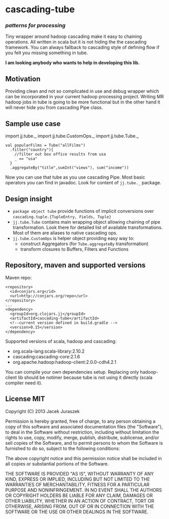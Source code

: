 cascading-tube
==============
### *patterns for processing* ###

Tiny wrapper around hadoop cascading make it easy to chaining operations. All written in scala but it is not hiding the the cascading framework.
You can always fallback to cascading style of defining flow if you felt you missing something in tube.

**I am looking anybody who wants to help in developing this lib.**

## Motivation ##

Providing clean and not so complicated in use and debug wrapper which can be incorporated in your current hadoop processing project.
Writing MR hadoop jobs in tube is going to be more functional but in the other hand it will never hide you from cascading Pipe class.

## Sample use case ##

import jj.tube._
import jj.tube.CustomOps._
import jj.tube.Tube._

```
val popularFilms = Tube("allFilms")
  .filter("country"){ 
    //filter out box office results from usa
    _ == "usa"
  }
  .aggregateBy("title",sumInt("views"), sum("income"))
```

Now you can use that tube as you use cascading Pipe. Most basic operators you can find in javadoc. Look for content of ```jj.tube._``` package.

## Design insight ##
* ```package object tube``` provide functions of implicit conversions over ```cascading.tuple.{TupleEntry, Fields, Tuple}```
* ```jj.tube.Tube``` contains main wrapping object allowing chaining of pipe transformation. Look there for detailed list of available transformations. Most of them are aliases to native cascading ops.
* ```jj.tube.CustomOps``` is helper object providing easy way to: 
  + construct Aggregators (for ```Tube.aggregateBy``` transformation)
  + transform closures to Buffers, Filters and Functions

## Repository, maven and supported versions ##
Maven repo: 
```
<repository>
  <id>conjars.org</id>
  <url>http://conjars.org/repo</url>
</repository>
...
<dependency>
  <groupId>org.clojars.jj</groupId>
  <artifactId>cascading-tube</artifactId>
  <!--current version defined in build.gradle -->
  <version>0.15</version>
</dependency>
```

Supported versions of scala, hadoop and cascading:
* org.scala-lang:scala-library:2.10.2
* cascading:cascading-core:2.1.6
* org.apache.hadoop:hadoop-client:2.0.0-cdh4.2.1

You can compile your own dependencies setup. Replacing only hadoop-client lib should be notimer because tube is not using it directly (scala compiler need it).

## License MIT ##
Copyright (C) 2013 Jacek Juraszek

Permission is hereby granted, free of charge, to any person obtaining a copy of this software and associated documentation files (the "Software"), to deal in the Software without restriction, including without limitation the rights to use, copy, modify, merge, publish, distribute, sublicense, and/or sell copies of the Software, and to permit persons to whom the Software is furnished to do so, subject to the following conditions:

The above copyright notice and this permission notice shall be included in all copies or substantial portions of the Software.

THE SOFTWARE IS PROVIDED "AS IS", WITHOUT WARRANTY OF ANY KIND, EXPRESS OR IMPLIED, INCLUDING BUT NOT LIMITED TO THE WARRANTIES OF MERCHANTABILITY, FITNESS FOR A PARTICULAR PURPOSE AND NONINFRINGEMENT. IN NO EVENT SHALL THE AUTHORS OR COPYRIGHT HOLDERS BE LIABLE FOR ANY CLAIM, DAMAGES OR OTHER LIABILITY, WHETHER IN AN ACTION OF CONTRACT, TORT OR OTHERWISE, ARISING FROM, OUT OF OR IN CONNECTION WITH THE SOFTWARE OR THE USE OR OTHER DEALINGS IN THE SOFTWARE.


